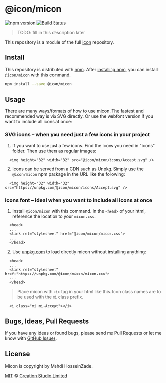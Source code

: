 # @icon/micon

[![npm version](https://img.shields.io/npm/v/@icon/micon.svg)](https://www.npmjs.org/package/@icon/micon)
[![Build Status](https://travis-ci.org/icon/icon.svg?branch=master)](https://travis-ci.org/icon/icon)

> TODO: fill in this description later

This repository is a module of the full [icon][icon] repository.

## Install

This repository is distributed with [npm]. After [installing npm][install-npm], you can install `@icon/micon` with this command.

```bash
npm install --save @icon/micon
```

## Usage

There are many ways/formats of how to use micon. The fastest and recommended way is via SVG directly. Or use the webfont version if you want to include all icons at once:

### SVG icons – when you need just a few icons in your project

  1. If you want to use just a few icons. Find the icons you need in "icons" folder. Then use them as regular images:

```
  <img height="32" width="32" src="@icon/micon/icons/Accept.svg" />
```

  2. Icons can be served from a CDN such as [Unpkg][Unpkg]. Simply use the `@icon/micon` npm package in the URL like the following:

```
  <img height="32" width="32" src="https://unpkg.com/@icon/micon/icons/Accept.svg" />
```

### Icons font – ideal when you want to include all icons at once

  1. Install `@icon/micon` with this command. In the `<head>` of your html, reference the location to your `micon.css`.

```
  <head>
  ...
  <link rel="stylesheet" href="@icon/micon/micon.css">
  ...
  </head>
```

  2. Use [unpkg.com][Unpkg] to load directly micon without installing anything:

```
  <head>
  ...
  <link rel="stylesheet" href="https://unpkg.com/@icon/micon/micon.css">
  ...
  </head>
```

> Place micon with `<i>` tag in your html like this. Icon class names are to be used with the `mi` class prefix.

```
  <i class="mi mi-Accept"></i>
```


## Bugs, Ideas, Pull Requests

If you have any ideas or found bugs, please send me Pull Requests or let me know with [GitHub Issues][github issues].

## License

Micon is copyright by Mehdi HosseinZade.

[MIT](./LICENSE) &copy; [Creation Studio Limited](https://creationstudio.com/)

[icon]: https://github.com/icon/icon
[docs]: http://icon.github.io/
[npm]: https://www.npmjs.com/
[install-npm]: https://docs.npmjs.com/getting-started/installing-node
[sass]: http://sass-lang.com/
[github issues]: https://github.com/thecreation/icons/issues
[Unpkg]: https://unpkg.com